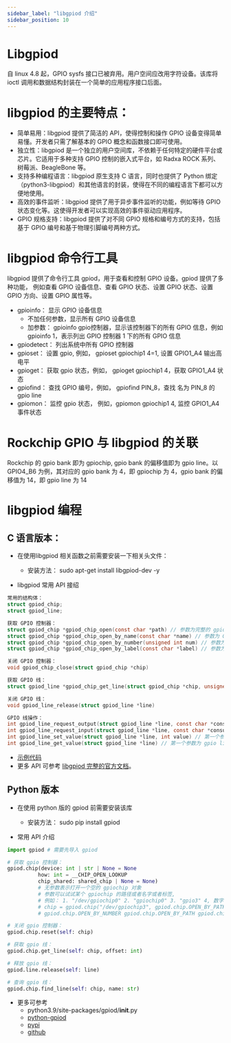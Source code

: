 ```yaml
---
sidebar_label: "libgpiod 介绍"
sidebar_position: 10
---
```


# Libgpiod

自 linux 4.8 起，GPIO sysfs 接口已被弃用。用户空间应改用字符设备。该库将 ioctl 调用和数据结构封装在一个简单的应用程序接口后面。

# libgpiod 的主要特点：

* 简单易用：libgpiod 提供了简洁的 API，使得控制和操作 GPIO 设备变得简单易懂。开发者只需了解基本的 GPIO 概念和函数接口即可使用。
* 独立性：libgpiod 是一个独立的用户空间库，不依赖于任何特定的硬件平台或芯片。它适用于多种支持 GPIO 控制的嵌入式平台，如 Radxa ROCK 系列、树莓派、BeagleBone 等。
* 支持多种编程语言：libgpiod 原生支持 C 语言，同时也提供了 Python 绑定（python3-libgpiod）和其他语言的封装，使得在不同的编程语言下都可以方便地使用。
* 高效的事件监听：libgpiod 提供了用于异步事件监听的功能，例如等待 GPIO 状态变化等。这使得开发者可以实现高效的事件驱动应用程序。
* GPIO 规格支持：libgpiod 提供了对不同 GPIO 规格和编号方式的支持，包括基于 GPIO 编号和基于物理引脚编号两种方式。

# libgpiod 命令行工具

libgpiod 提供了命令行工具 gpiod，用于查看和控制 GPIO 设备。gpiod 提供了多种功能，
例如查看 GPIO 设备信息、查看 GPIO 状态、设置 GPIO 状态、设置 GPIO 方向、设置 GPIO 属性等。

* gpioinfo： 显示 GPIO 设备信息
  * 不加任何参数，显示所有 GPIO 设备信息
  * 加参数： gpioinfo gpio控制器，显示该控制器下的所有 GPIO 信息，例如 gpioinfo 1，表示列出 GPIO 控制器 1 下的所有 GPIO 信息
* gpiodetect： 列出系统中所有 GPIO 控制器
* gpioset： 设置 gpio, 例如， gpioset gpiochip1 4=1, 设置 GPIO1_A4 输出高电平
* gpioget： 获取 gpio 状态，例如， gpioget gpiochip1 4，获取 GPIO1_A4 状态
* gpiofind： 查找 GPIO 编号，例如， gpiofind PIN_8，查找 名为 PIN_8 的 gpio line
* gpiomon： 监控 gpio 状态， 例如，gpiomon gpiochip1 4, 监控 GPIO1_A4 事件状态

# Rockchip GPIO 与 libgpiod 的关联

Rockchip 的 gpio bank 即为 gpiochip, gpio bank 的偏移值即为 gpio line。以 GPIO4_B6 为例，其对应的 gpio bank 为 4，即 gpiochip 为 4，gpio bank 的偏移值为 14，即 gpio line 为 14

# libgpiod 编程
## C 语言版本：
* 在使用libgpiod 相关函数之前需要安装一下相关头文件：
    * 安装方法： sudo apt-get install libgpiod-dev -y

* libgpiod 常用 API 接绍

```c
常用的结构体：
struct gpiod_chip;
struct gpiod_line;

获取 GPIO 控制器：
struct gpiod_chip *gpiod_chip_open(const char *path) // 参数为完整的 gpiochip 路径， 例如 "/dev/gpiochip1"
struct gpiod_chip *gpiod_chip_open_by_name(const char *name) // 参数为 GPIO 控制器名称， 例如 "gpiochip1"
struct gpiod_chip *gpiod_chip_open_by_number(unsigned int num) // 参数为 GPIO 控制器编号， 例如 1
struct gpiod_chip *gpiod_chip_open_by_label(const char *label) // 参数为 GPIO 控制器名称， 例如 "gpiochip1"

关闭 GPIO 控制器：
void gpiod_chip_close(struct gpiod_chip *chip)

获取 GPIO 线：
struct gpiod_line *gpiod_chip_get_line(struct gpiod_chip *chip, unsigned int offset) // 第一个参数为 gpiochip，第二个参数为偏移值（在 Rockchip RK3588 中，该参数即为 gpio bank 的偏移值）

关闭 GPIO 线：
void gpiod_line_release(struct gpiod_line *line)

GPIO 线操作：
int gpiod_line_request_output(struct gpiod_line *line, const char *consumer, int default_val) // 第一个参数为 gpio line，第二个参数为消费者名称（一个常量字符），第三个参数为默认电平状态
int gpiod_line_request_input(struct gpiod_line *line, const char *consumer) // 第一个参数为 gpio line，第二个参数为消费者名称（一个常量字符）
int gpiod_line_set_value(struct gpiod_line *line, int value) // 第一个参数为 gpio line，第二个参数为电平状态
int gpiod_line_get_value(struct gpiod_line *line) // 第一个参数为 gpio line

```

* [示例代码](https://github.com/nascs/sample_code/tree/main/gpiod)
* 更多 API 可参考 [libgpiod 完整的官方文档](https://github.com/brgl/libgpiod/blob/master/include/gpiod.h)。

## Python 版本
* 在使用 python 版的 gpiod 前需要安装该库
  * 安装方法： sudo pip install gpiod


* 常用 API 介绍
```py
import gpiod # 需要先导入 gpiod

# 获取 gpio 控制器：
gpiod.chip(device: int | str | None = None
          how: int = __CHIP_OPEN_LOOKUP
          chip_shared: shared_chip | None = None)
          # 无参数表示打开一个空的 gpiochip 对象 
          # 参数可以试试某个 gpiochip 的路径或者名字或者标签,
          # 例如： 1. "/dev/gpiochip0" 2. "gpiochip0" 3. "gpio3" 4, 数字 3
          # chip = gpiod.chip("/dev/gpiochip3", gpiod.chip.OPEN_BY_PATH)  
          # gpiod.chip.OPEN_BY_NUMBER gpiod.chip.OPEN_BY_PATH gpiod.chip.OPEN_BY_NAME  gpiod.chip.OPEN_BY_LABEL gpiod.chip.OPEN_BY_NUMBER

# 关闭 gpio 控制器：
gpiod.chip.reset(self: chip)

# 获取 gpio 线：
gpiod.chip.get_line(self: chip, offset: int)

# 释放 gpio 线：
gpiod.line.release(self: line)

# 查询 gpio 线：
gpiod.chip.find_line(self: chip, name: str)

```

* 更多可参考
  * python3.9/site-packages/gpiod/__init__.py
  * [python-gpiod](https://wiki.loliot.net/docs/lang/python/libraries/gpiod/python-gpiod-about/)
  * [pypi](https://pypi.org/project/gpiod/)
  * [github](https://github.com/hhk7734/python3-gpiod.git)
